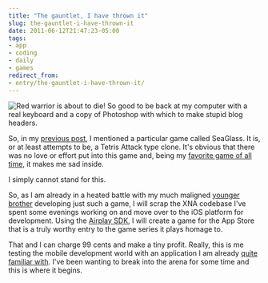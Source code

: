 ```yaml
---
title: "The gauntlet, I have thrown it"
slug: the-gauntlet-i-have-thrown-it
date: 2011-06-12T21:47:23-05:00
tags:
- app
- coding
- daily
- games
redirect_from:
- entry/the-gauntlet-i-have-thrown-it/
---
```

![](http://images.dxprog.com/blog/gauntlet_attack.jpg "Red warrior is about to die!")
So good to be back at my computer with a real keyboard and a copy of Photoshop with which to make stupid blog headers.

So, in my [previous post](http://dxprog.com/entry/ipadly-thing), I mentioned a particular game called SeaGlass. It is, or at least attempts to be, a Tetris Attack type clone. It's obvious that there was no love or effort put into this game and, being my [favorite game of all time](http://dxprog.com/entry/welcome_to_the_week_of_top_5/), it makes me sad inside.

I simply cannot stand for this.

So, as I am already in a heated battle with my much maligned [younger brother](http://twitter.com/#!/linkman2004) developing just such a game, I will scrap the XNA codebase I've spent some evenings working on and move over to the iOS platform for development. Using the [Airplay SDK](http://www.airplaysdk.com/), I will create a game for the App Store that is a truly worthy entry to the game series it plays homage to.

That and I can charge 99 cents and make a tiny profit. Really, this is me testing the mobile development world with an application I am already [quite familiar with](http://dxprog.com/entry/days-like-this-dont-come-too-often/). I've been wanting to break into the arena for some time and this is where it begins.
